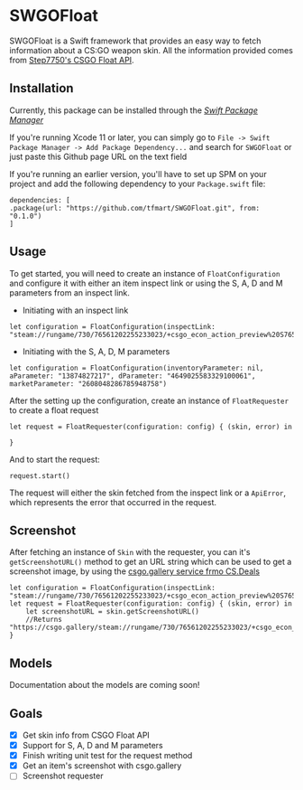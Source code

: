 # SWGOFloat

SWGOFloat is a Swift framework that provides an easy way to fetch information about a CS:GO weapon skin. All the information provided comes from [Step7750's CSGO Float API](https://github.com/Step7750/CSGOFloat).

## Installation

Currently, this package can be installed through the *[Swift Package Manager](https://swift.org/package-manager/)*

If you're running Xcode 11 or later, you can simply go to `File -> Swift Package Manager -> Add Package Dependency...` and search for `SWGOFloat` or just paste this Github page URL on the text field

If you're running an earlier version, you'll have to set up SPM on your project and add the following dependency to your `Package.swift` file:

```
dependencies: [
.package(url: "https://github.com/tfmart/SWGOFloat.git", from: "0.1.0")
]
```

## Usage

To get started, you will need to create an instance of `FloatConfiguration` and configure it with either an item inspect link or using the S, A, D and M parameters from an inspect link. 

* Initiating with an inspect link

```
let configuration = FloatConfiguration(inspectLink: "steam://rungame/730/76561202255233023/+csgo_econ_action_preview%20S76561198084749846A698323590D7935523998312483177")
```

* Initiating with the S, A, D, M parameters

```
let configuration = FloatConfiguration(inventoryParameter: nil, aParameter: "13874827217", dParameter: "4649025583329100061", marketParameter: "2608048286785948758")
```

After the setting up the configuration, create an instance of  `FloatRequester` to create a float request

```
let request = FloatRequester(configuration: config) { (skin, error) in
    
}
```

And to start the request:

```
request.start()
```

The request will either the skin fetched from the inspect link or a `ApiError`, which represents the error that occurred in the request.

## Screenshot

After fetching an instance of  `Skin` with the requester, you can it's `getScreenshotURL()` method to get an URL string which can be used to get a screenshot image, by using the [csgo.gallery service frmo CS.Deals](https://cs.deals/pt/screenshot)

```
let configuration = FloatConfiguration(inspectLink: "steam://rungame/730/76561202255233023/+csgo_econ_action_preview%20S76561198084749846A698323590D7935523998312483177")
let request = FloatRequester(configuration: config) { (skin, error) in
    let screenshotURL = skin.getScreenshotURL()
    //Returns "https://csgo.gallery/steam://rungame/730/76561202255233023/+csgo_econ_action_preview%20S76561198084749846A698323590D7935523998312483177"
}

```

## Models

Documentation about the models are coming soon!

## Goals

- [x] Get skin info from CSGO Float API
- [x] Support for S, A, D and M parameters
- [x] Finish writing unit test for the request method
- [x] Get an item's screenshot with csgo.gallery
- [ ] Screenshot requester
